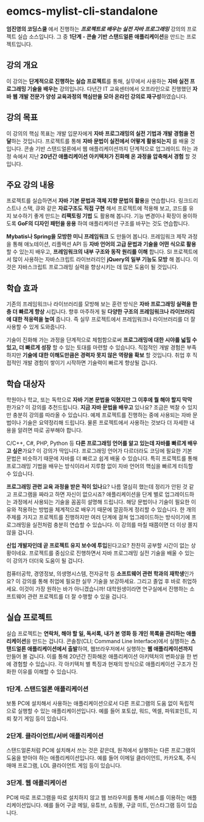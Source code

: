 # eomcs-mylist-cli-standalone

**엄진영의 코딩스쿨** 에서 진행하는 **_프로젝트로 배우는 실전 자바 프로그래밍_** 강의의 프로젝트 실습 소스입니다. 그 중 **1단계 - 콘솔 기반 스탠드얼론 애플리케이션**을 만드는 프로젝트입니다.

## 강의 개요

이 강의는 **단계적으로 진행하는 실습 프로젝트**를 통해, 실무에서 사용하는 **자바 실전 프로그래밍 기술을 배우는** 강의입니다. 다년간 IT 교육센터에서 오프라인으로 진행했던 **자바 웹 개발 전문가 양성 교육과정의 핵심만을 모아 온라인 강의로 재구성**하였습니다.

## 강의 목표

이 강의의 핵심 목표는 개발 입문자에게 **자바 프로그래밍의 실전 기법과 개발 경험을 전달**하는 것입니다. 프로젝트를 통해 **자바 문법이 실전에서 어떻게 활용되는지** 를 배울 것입니다. 콘솔 기반 스탠드얼론에서 웹 애플리케이션까지 단계적으로 업그레이드 하는 과정 속에서 지난 **20년간 애플리케이션 아키텍처가 진화해 온 과정을 압축해서 경험** 할 것입니다.

## 주요 강의 내용

프로젝트를 실습하면서 **자바 기본 문법과 객체 지향 문법의 활용**을 연습합니다. 링크드리스트나 스택, 큐와 같은 **자료구조도 직접 구현** 해서 프로젝트에 적용해 보고, 코드를 유지 보수하기 좋게 만드는 **리팩토링 기법** 도 활용해 봅니다. 기능 변경이나 확장이 용이하도록 **GoF의 디자인 패턴을 응용** 하여 애플리케이션 구조를 바꾸는 것도 연습합니다.

**Mybatis나 Spring을 모방한 미니 프레임워크** 도 만들어 봅니다. 프레임워크 제작 과정을 통해 애노테이션, 리플렉션 API 등 **자바 언어의 고급 문법과 기술을 어떤 식으로 활용** 할 수 있는지 배우고, **프레임워크의 내부 구조와 동작 원리를 이해** 합니다. SI 프로젝트에서 많이 사용하는 자바스크립트 라이브러리인 **jQuery의 일부 기능도 모방** 해 봅니다. 이것은 자바스크립트 프로그래밍 실력을 향상시키는 데 많은 도움이 될 것입니다.

## 학습 효과

기존의 프레임워크나 라이브러리를 모방해 보는 훈련 방식은 **자바 프로그래밍 실력을 한층 더 빠르게 향상** 시킵니다. 향후 마주하게 될 **다양한 구조의 프레임워크나 라이브러리에 대한 적응력을 높여** 줍니다. 즉 실무 프로젝트에서 프레임워크나 라이브러리를 더 잘 사용할 수 있게 도와줍니다.

기술이 진화해 가는 과정을 단계적으로 체험함으로써 **프로그래밍에 대한 시야를 넓힐 수 있고, 더 빠르게 성장** 할 수 있는 토대를 마련할 수 있습니다. 직접적인 개발 경험은 부족하지만 **기술에 대한 이해도만큼은 경력자 못지 않은 역량을 확보** 할 것입니다. 취업 후 직접적인 개발 경험이 쌓이기 시작하면 기술력이 빠르게 향상될 겁니다.

## 학습 대상자

학원이나 학교, 또는 독학으로 **자바 기본 문법을 익혔지만 그 이후에 뭘 해야 할지 막막** 한가요? 이 강의를 추천드립니다. **지금 자바 문법을 배우고** 있나요? 조금은 벅찰 수 있지만 충분히 강의를 따라올 수 있습니다. 예제 프로젝트를 진행하는 중에 사용되는 자바 문법이나 기술은 요약정리해 드립니다. 물론 프로젝트에서 사용하는 것보다 더 자세한 내용을 알려면 따로 공부해야 합니다.

C/C++, C#, PHP, Python 등 **다른 프로그래밍 언어를 알고 있는데 자바를 빠르게 배우고 싶은**가요? 이 강의가 딱입니다. 프로그래밍 언어가 다르더라도 코딩에 필요한 기본 문법은 비슷하기 때문에 자바를 더 빠르고 쉽게 배울 수 있습니다. 특히 프로젝트를 통해 프로그래밍 기법을 배우는 방식이라서 지루함 없이 자바 언어의 핵심을 빠르게 터득할 수 있습니다.

**프로그래밍 관련 교육 과정을 받은 적이 있나**요? 나름 열심히 했는데 정리가 안된 것 같고 프로그램을 짜라고 하면 자신이 없으시죠? 애플리케이션을 단계 별로 업그레이드하는 과정에서 사용되는 기술을 꼼꼼히 설명해 드립니다. 해당 문법이나 기술이 필요한 이유와 적용하는 방법을 체계적으로 배우기 때문에 깔끔하게 정리할 수 있습니다. 한 개의 주제를 가지고 프로젝트를 진행하지만 여러 단계에 걸쳐 업그레이드하는 방식이기에 프로그래밍을 실전처럼 충분히 연습할 수 있습니다. 이 강의를 마칠 때쯤이면 더 이상 쫄지 않을 겁니다.

**신입 개발자인데 곧 프로젝트 유지 보수에 투입**된다고요? 찬찬히 공부할 시간이 없는 상황이네요. 프로젝트를 중심으로 진행하면서 자바 프로그래밍 실전 기술을 배울 수 있는 이 강의가 더더욱 도움이 될 겁니다.

컴퓨터공학, 경영정보, 의생명시스템, 전자공학 등 **소프트웨어 관련 학과의 재학생**인가요? 이 강의를 통해 취업에 필요한 실무 기술을 보강하세요. 그리고 졸업 후 바로 취업하세요. 이것이 가장 원하는 바가 아니겠습니까! 대학원생이라면 연구실에서 진행하는 소프트웨어 관련 프로젝트를 더 잘 수행할 수 있을 겁니다.

## 실습 프로젝트

실습 프로젝트는 **연락처, 해야 할 일, 독서록, 내가 본 영화 등 개인 목록을 관리하는 애플리케이션**을 만드는 겁니다. 콘솔창(CLI; Command Line Interface)에서 실행하는 **스탠드얼론 애플리케이션에서 출발**하여, 웹브라우저에서 실행하는 **웹 애플리케이션까지** 만들어 볼 겁니다. 이를 통해 20년간 진화해온 애플리케이션 아키텍처의 변화상을 한 번에 경험할 수 있습니다. 각 아키텍처 별 특징과 현재의 방식으로 애플리케이션 구조가 진화한 이유를 이해할 수 있습니다.

### 1단계. 스탠드얼론 애플리케이션

보통 PC에 설치해서 사용하는 애플리케이션으로서 다른 프로그램의 도움 없이 독립적으로 실행할 수 있는 애플리케이션입니다. 예를 들어 포토샵, 워드, 엑셀, 파워포인트, 지뢰 찾기 게임 등이 있습니다.

### 2단계. 클라이언트/서버 애플리케이션

스탠드얼론처럼 PC에 설치해서 쓰는 것은 같은데, 원격에서 실행하는 다른 프로그램의 도움을 받아야 하는 애플리케이션입니다. 예를 들어 이메일 클라이언트, 카카오톡, 주식 매매 프로그램, LOL 클라이언트 게임 등이 있습니다.

### 3단계. 웹 애플리케이션

PC에 따로 프로그램을 따로 설치하지 않고 웹 브라우저를 통해 서비스를 이용하는 애플리케이션입니다. 예를 들어 구글 메일, 유튜브, 쇼핑몰, 구글 미트, 인스타그램 등이 있습니다.
